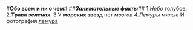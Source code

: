 #**Обо всем и ни о чем**#
##***Занимательные факты***##
1.*Небо* голубое.
2.**Трава** ***зеленая***.
3.У **морских звезд** нет *мозгов*
4.*Лемуры милые*
И фотография [лемура](http://farm3.staticflickr.com/2668/4066295122_45852799c6_b.jpg)

